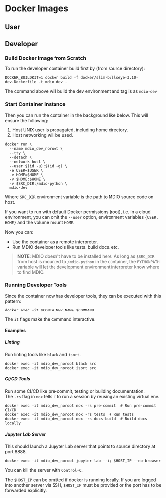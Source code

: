 # Docker Images

## User

## Developer

### Build Docker Image from Scratch

To run the developer container build first by (from source directory):

```shell
DOCKER_BUILDKIT=1 docker build -f docker/slim-bullseye-3.10-dev.Dockerfile -t mdio-dev .
```

The command above will build the dev environment and tag is as `mdio-dev`

### Start Container Instance

Then you can run the container in the background like below. This will ensure the following:

1. Host UNIX user is propagated, including home directory.
2. Host networking will be used.

```shell
docker run \
  --name mdio_dev_noroot \
  --tty \
  --detach \
  --network host \
  --user $(id -u):$(id -g) \
  -e USER=$USER \
  -e HOME=$HOME \
  -v $HOME:$HOME \
  -v $SRC_DIR:/mdio-python \
  mdio-dev
```

Where `SRC_DIR` environment variable is the path to MDIO source code on host.

If you want to run with default Docker permissions (root), i.e. in a cloud
environment, you can omit the `--user` option, environment variables `{USER, HOME}`
and the volume mount `HOME`.

Now you can:

- Use the container as a remote interpreter.
- Run MDIO developer tools like tests, build docs, etc.

> **NOTE**:
> MDIO doesn't have to be installed here. As long as `$SRC_DIR` from host is mounted to
> `/mdio-python` in the container, the `PYTHONPATH` variable will let the development
> environment interpreter know where to find MDIO.

### Running Developer Tools

Since the container now has developer tools, they can be executed with this pattern:

```shell
docker exec -it $CONTAINER_NAME $COMMAND
```

The `it` flags make the command interactive.

#### Examples

##### Linting

Run linting tools like `black` and `isort`.

```shell
docker exec -it mdio_dev_noroot black src
docker exec -it mdio_dev_noroot isort src
```

##### CI/CD Tools

Run some CI/CD like pre-commit, testing or building documentation.  
The `-rs` flag in `nox` tells it to run a session by reusing an existing virtual env.

```shell
docker exec -it mdio_dev_noroot nox -rs pre-commit  # Run pre-commit CI/CD
docker exec -it mdio_dev_noroot nox -rs tests  # Run tests
docker exec -it mdio_dev_noroot nox -rs docs-build  # Build docs locally
```

##### Jupyter Lab Server

This should launch a Jupyter Lab server that points to source directory at port 8888.

```shell
docker exec -it mdio_dev_noroot jupyter lab --ip $HOST_IP --no-browser
```

You can kill the server with `Control-C`.

The `$HOST_IP` can be omitted if docker is running locally. If you are
logged into another server via SSH, `$HOST_IP` must be provided or the
port has to be forwarded explicitly.
